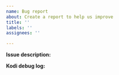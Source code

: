 ```yaml
---
name: Bug report
about: Create a report to help us improve
title: ''
labels: ''
assignees: ''

---
```


**Issue description:**
<!-- A clear and detailed description of the issue. Please do not post things like "it does not work". -->

**Kodi debug log:**
<!-- See here: https://kodi.wiki/view/Log_file/Easy
This is a mandatory item and a regular (non-debug) log is not enough! Bug reports without debug logs may be closed without explanation.

**Additional context**
<!-- Add any other context about the problem here. -->
